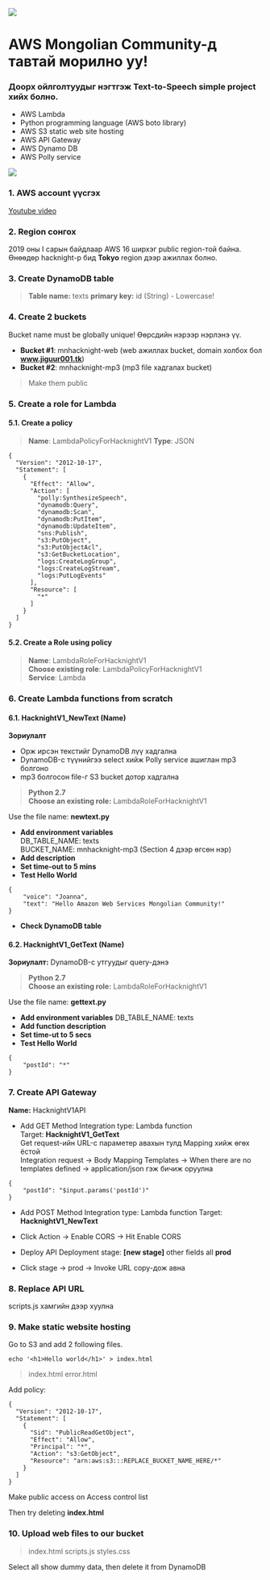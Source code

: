 ![](https://s3-ap-southeast-1.amazonaws.com/fibo-resources/hacknight1.jpg)

# AWS Mongolian Community-д тавтай морилно уу!
### Доорх ойлголтуудыг нэгтгэж Text-to-Speech simple project хийх болно.
- AWS Lambda
- Python programming language (AWS boto library)
- AWS S3 static web site hosting
- AWS API Gateway
- AWS Dynamo DB
- AWS Polly service

![](https://s3-ap-southeast-1.amazonaws.com/fibo-resources/hacknight1-topology.jpg)

### 1. AWS account үүсгэх

[Youtube video](https://www.youtube.com/watch?v=dfbc1SoWRD0&fbclid=IwAR1FGuNsbnGQHd2CXZScfcusx_PGIz8Sy21nIYzEAD-7Z7JRKe2exhYFYUs)

### 2. Region сонгох
2019 оны I сарын байдлаар AWS 16 ширхэг public region-той байна. Өнөөдөр hacknight-р бид **Tokyo** region дээр ажиллах болно.  

### 3. Create DynamoDB table
>**Table name:** texts
**primary key:** id (String) - Lowercase!

### 4. Create 2 buckets
Bucket name must be globally unique!
Өөрсдийн нэрээр нэрлэнэ үү.
- **Bucket #1**: mnhacknight-web  (web ажиллах bucket, domain холбох бол  **www.jiguur001.tk**)
- **Bucket #2**: mnhacknight-mp3  (mp3 file хадгалах bucket)

>Make them public

### 5. Create a role for Lambda
#### 5.1. Create a policy
>**Name**: LambdaPolicyForHacknightV1
**Type**: JSON
```
{
  "Version": "2012-10-17",
  "Statement": [
    {
      "Effect": "Allow",
      "Action": [
        "polly:SynthesizeSpeech",
        "dynamodb:Query",
        "dynamodb:Scan",
        "dynamodb:PutItem",
        "dynamodb:UpdateItem",
        "sns:Publish",
        "s3:PutObject",
        "s3:PutObjectAcl",
        "s3:GetBucketLocation",
        "logs:CreateLogGroup",
        "logs:CreateLogStream",
        "logs:PutLogEvents"
      ],
      "Resource": [
        "*"
      ]
    }
  ]
}
```

#### 5.2. Create a Role using policy
>**Name**: LambdaRoleForHacknightV1  
**Choose existing role**: LambdaPolicyForHacknightV1  
**Service**: Lambda

### 6. Create Lambda functions from scratch
#### 6.1. HacknightV1_NewText (Name)
**Зориулалт**
- Орж ирсэн текстийг DynamoDB лүү хадгална
- DynamoDB-с түүнийгээ select хийж Polly service ашиглан mp3 болгоно
- mp3 болгосон file-г S3 bucket дотор хадгална

>**Python 2.7**  
**Choose an existing role:** LambdaRoleForHacknightV1

Use the file name: **newtext.py**

- **Add environment variables**  
DB_TABLE_NAME: texts  
BUCKET_NAME: mnhacknight-mp3 (Section 4 дээр өгсөн нэр)
- **Add description**
- **Set time-out to 5 mins**
- **Test Hello World**
```
{
    "voice": "Joanna",
    "text": "Hello Amazon Web Services Mongolian Community!"
}
```
- **Check DynamoDB table**

#### 6.2. HacknightV1_GetText (Name)
**Зориулалт:** DynamoDB-с утгуудыг query-дэнэ

>**Python 2.7**  
**Choose an existing role:** LambdaRoleForHacknightV1

Use the file name: **gettext.py**

- **Add environment variables**
DB_TABLE_NAME: texts
- **Add function description**
- **Set time-ut to 5 secs**
- **Test Hello World**
```
{
 	"postId": "*"
}
```

### 7. Create API Gateway
**Name:** HacknightV1API

- Add GET Method
Integration type: Lambda function  
Target: **HacknightV1_GetText**  
Get request-ийн URL-с параметер авахын тулд Mapping хийж өгөх ёстой  
Integration request -> Body Mapping Templates -> When there are no templates defined -> application/json гэж бичиж оруулна
```
{
    "postId": "$input.params('postId')"
}
```

- Add POST Method
Integration type: Lambda function 
Target: **HacknightV1_NewText**

- Click Action -> Enable CORS -> Hit Enable CORS
- Deploy API 
Deployment stage: **[new stage]**
other fields all **prod**
- Click stage -> prod -> Invoke URL copy-дож авна

### 8. Replace API URL
scripts.js хамгийн дээр хуулна
### 9. Make static website hosting
Go to S3 and add 2 following files.
```
echo '<h1>Hello world</h1>' > index.html
```
>index.html
error.html

Add policy:
```
{
  "Version": "2012-10-17",
  "Statement": [
    {
      "Sid": "PublicReadGetObject",
      "Effect": "Allow",
      "Principal": "*",
      "Action": "s3:GetObject",
      "Resource": "arn:aws:s3:::REPLACE_BUCKET_NAME_HERE/*"
    }
  ]
}
```
Make public access on Access control list

Then try deleting **index.html**
### 10. Upload web files to our bucket
> index.html
scripts.js
styles.css

Select all show dummy data, then delete it from DynamoDB





